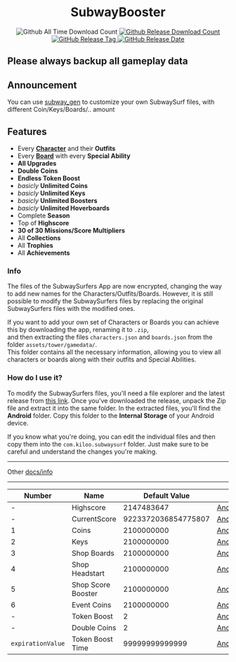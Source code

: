 <h1 align="center">SubwayBooster</h1>
<p align="center">
  <a>
  <img alt="Github All Time Download Count" src="https://img.shields.io/github/downloads/HerrErde/SubwayBooster/total.svg?color=181717&logo=github&style=for-the-badge&cacheSeconds=3600">
  </a>
<a href="https://github.com/HerrErde/SubwayBooster/releases/latest">
  <img alt="Github Release Download Count" src="https://img.shields.io/github/downloads/HerrErde/SubwayBooster/latest/total.svg?color=181717&logo=github&style=for-the-badge&cacheSeconds=3600">
  </a>
  <a href="https://github.com/HerrErde/SubwayBooster/releases/latest">
  <img alt="GitHub Release Tag" src="https://img.shields.io/github/release/HerrErde/SubwayBooster/all.svg?style=for-the-badge&logo=github&logoColor=fafafa&colorA=191b25&colorB=32cb8b&cacheSeconds=3600">
  </a>
  <a href="https://github.com/HerrErde/SubwayBooster/releases/">
    <img alt="GitHub Release Date" src="https://img.shields.io/github/release-date-pre/HerrErde/SubwayBooster.svg?style=for-the-badge&cacheSeconds=3600">
  </a>
</p>

## Please always backup all gameplay data

## Announcement

You can use [subway_gen](https://subway.herrerde.xyz) to customize your own SubwaySurf files, with different Coin/Keys/Boards/.. amount

## Features

- Every [**Character**](https://subwaysurf.fandom.com/wiki/Characters) and their **Outfits**
- Every [**Board**](https://subwaysurf.fandom.com/wiki/Boards) with every **Special Ability**
- **All Upgrades**
- **Double Coins**
- **Endless Token Boost**
- _basicly_ **Unlimited Coins**
- _basicly_ **Unlimited Keys**
- _basicly_ **Unlimited Boosters**
- _basicly_ **Unlimited Hoverboards**
- Complete **Season**
- Top of **Highscore**
- **30 of 30 Missions/Score Multipliers**
- All **Collections**
- All **Trophies**
- All **Achievements**

### Info

The files of the SubwaySurfers App are now encrypted, changing the way to add new names for the Characters/Outfits/Boards.
However, it is still possible to modify the SubwaySurfers files by replacing the original SubwaySurfers files with the modified ones.

If you want to add your own set of Characters or Boards you can achieve this by downloading the app, renaming it to `.zip`, \
and then extracting the files `characters.json` and `boards.json` from the folder `assets/tower/gamedata/`. \
This folder contains all the necessary information, allowing you to view all characters or boards along with their outfits and Special Abilities.

### How do I use it?

To modify the SubwaySurfers files, you'll need a file explorer and the latest release from [this link](https://github.com/HerrErde/SubwayBooster/releases/latest). Once you've downloaded the release, unpack the Zip file and extract it into the same folder. In the extracted files, you'll find the **Android** folder. Copy this folder to the **Internal Storage** of your Android device.

If you know what you're doing, you can edit the individual files and then copy them into the `com.kiloo.subwaysurf` folder. Just make sure to be careful and understand the changes you're making.

---

Other [docs/info](docs/info.md)

---

| Number            | Name               | Default Value       | File                                                     |
| ----------------- | ------------------ | ------------------- | -------------------------------------------------------- |
| -                 | Highscore          | 2147483647          | [Android/.../user_stats.json](src/files/user_stats.json) |
| -                 | CurrentScore       | 9223372036854775807 | [Android/.../top_run.json](src/files/top_run.json)       |
| 1                 | Coins              | 2100000000          | [Android/.../wallet.json](src/files/wallet.json)         |
| 2                 | Keys               | 2100000000          | [Android/.../wallet.json](src/files/wallet.json)         |
| 3                 | Shop Boards        | 2100000000          | [Android/.../wallet.json](src/files/wallet.json)         |
| 4                 | Shop Headstart     | 2100000000          | [Android/.../wallet.json](src/files/wallet.json)         |
| 5                 | Shop Score Booster | 2100000000          | [Android/.../wallet.json](src/files/wallet.json)         |
| 6                 | Event Coins        | 2100000000          | [Android/.../wallet.json](src/files/wallet.json)         |
| -                 | Token Boost        | 2                   | [Android/.../upgrades.json](src/files/upgrades.json)     |
| -                 | Double Coins       | 2                   | [Android/.../upgrades.json](src/files/upgrades.json)     |
| `expirationValue` | Token Boost Time   | 99999999999999      | [Android/.../upgrades.json](src/files/upgrades.json)     |
